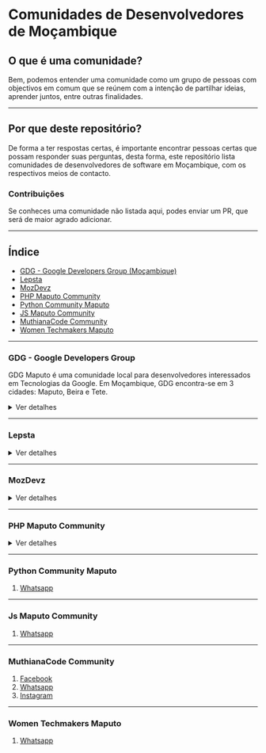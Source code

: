 # Comunidades de Desenvolvedores de Moçambique

## O que é uma comunidade?

Bem, podemos entender uma comunidade como um grupo de pessoas com objectivos
em comum que se reúnem com a intenção de partilhar ideias, aprender juntos, entre
outras finalidades.

---

## Por que deste repositório?

De forma a ter respostas certas, é importante encontrar pessoas certas que possam
responder suas perguntas, desta forma, este repositório lista comunidades de desenvolvedores
de software em Moçambique, com os respectivos meios de contacto.


### Contribuições
Se conheces uma comunidade não listada aqui, podes enviar um PR, que será de maior agrado adicionar.


---

## Índice

* [GDG - Google Developers Group (Moçambique)](#GDG---Google-Developers-Group)
* [Lepsta](#Lepsta)
* [MozDevz](#MozDevz)
* [PHP Maputo Community](#PHP-Maputo-Community)
* [Python Community Maputo](#Python-Community-Maputo)
* [JS Maputo Community](#Js-Maputo-Community)
* [MuthianaCode Community](#MuthianaCode-Community)
* [Women Techmakers Maputo](#Women-Techmakers-Maputo)
---

### GDG - Google Developers Group

  GDG Maputo é uma comunidade local para desenvolvedores interessados em Tecnologias da Google.
  Em Moçambique, GDG encontra-se em 3 cidades: Maputo, Beira e Tete.

<details>

  <summary>Ver detalhes</summary>
  Vias de Comunicação

  1. [Meetup (Maputo)](https://www.meetup.com/pt-BR/GDG-Maputo/)
  2. [Meetup (Beira)](https://www.meetup.com/pt-BR/Beira-GDG/)
  3. [Meetup (Tete)](https://www.meetup.com/pt-BR/GDG-TETE/)
  4. [Grupo do Facebook (Maputo)](https://pt-br.facebook.com/groups/gdgmaputo/)
  5. [Medium](https://medium.com/android-dev-moz)

</details>

---

### Lepsta

<details>
  <summary>Ver detalhes</summary>
  Via de Comunicação

  1. [Meetup](https://www.meetup.com/pt-BR/Lepsta-Developers-Maputo/)


</details>

---

### MozDevz

<details>
  <summary>Ver detalhes</summary>
   Via de Comunicação

  1. [Facebook](https://www.facebook.com/mozdevz/)
  2. [Meetup](https://www.meetup.com/pt-BR/Mozdevz/)
  3. [Telegram](https://t.me/MozDevz)

</details>

---

### PHP Maputo Community

<details>
  <summary>Ver detalhes</summary>
   Via de Comunicação

  1. [Whatsapp](https://chat.whatsapp.com/ILHtN728Hhp1St5Ag9eDji)

</details>

---

### Python Community Maputo

1. [Whatsapp](https://chat.whatsapp.com/AtlP04I9rTL1GTbHPHKe3P)

---

### Js Maputo Community

1. [Whatsapp](https://chat.whatsapp.com/1ZXaVqxGSM99MbMbnqPtur)

---

### MuthianaCode Community

1. [Facebook](https://www.facebook.com/muthianacode/)
2. [Whatsapp](https://chat.whatsapp.com/0Cm3XN6P6KNCAigPCJwpuo)
3. [Instagram](https://www.instagram.com/muthianacode/)

---

### Women Techmakers Maputo

1. [Whatsapp](https://chat.whatsapp.com/5LiLKX509TlBQwkSN1bXqH)
